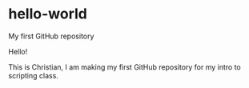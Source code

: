# hello-world
My first GitHub repository

Hello!

This is Christian, I am making my first GitHub repository for my intro to scripting class.

